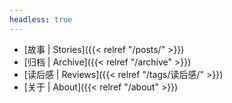 ```yaml
---
headless: true
---
```

- [故事 | Stories]({{< relref "/posts/" >}})
- [归档 | Archive]({{< relref "/archive" >}})
- [读后感 | Reviews]({{< relref "/tags/读后感/" >}})
- [关于 | About]({{< relref "/about" >}})
